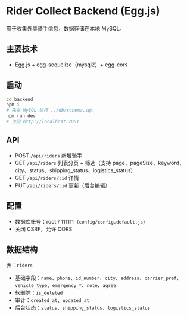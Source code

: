 # Rider Collect Backend (Egg.js)

用于收集外卖骑手信息，数据存储在本地 MySQL。

## 主要技术
- Egg.js + egg-sequelize（mysql2）+ egg-cors

## 启动
```bash
cd backend
npm i
# 先在 MySQL 执行 ../db/schema.sql
npm run dev
# 访问 http://localhost:7001
```

## API
- POST `/api/riders` 新增骑手
- GET `/api/riders` 列表分页 + 筛选（支持 page、pageSize、keyword、city、status、shipping_status、logistics_status）
- GET `/api/riders/:id` 详情
- PUT `/api/riders/:id` 更新（后台编辑）

## 配置
- 数据库账号：root / 111111（`config/config.default.js`）
- 关闭 CSRF，允许 CORS

## 数据结构
表：`riders`
- 基础字段：`name`、`phone`、`id_number`、`city`、`address`、`carrier_pref`、`vehicle_type`、`emergency_*`、`note`、`agree`
- 软删除：`is_deleted`
- 审计：`created_at`、`updated_at`
- 后台状态：`status`、`shipping_status`、`logistics_status`
